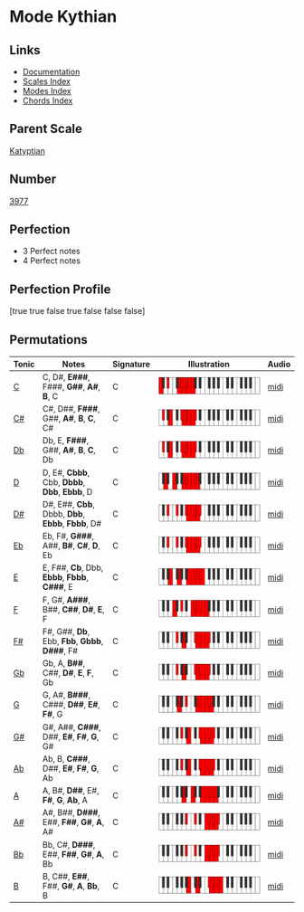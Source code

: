 # Mode Kythian

## Links

- [Documentation](index.md)
- [Scales Index](Scales.md)
- [Modes Index](Modes.md)
- [Chords Index](Chords.md)

## Parent Scale

[Katyptian](ScaleKatyptian.md)

## Number

[3977](https://ianring.com/musictheory/scales/3977)

## Perfection

- 3 Perfect notes
- 4 Perfect notes

## Perfection Profile

[true true false true false false false]

## Permutations

| Tonic | Notes | Signature | Illustration | Audio |
|-------|-------|-----------|--------------|-------|
| [C](ModeCNaturalKythian.md) | C, D#, **E###**, F###, **G##**, **A#**, **B**, C | C | ![CNaturalKythian](ModeCNaturalKythian.png) | [midi](https://github.com/edipermadi/music/blob/main/docs/ModeCNaturalKythian.mid?raw=true) |
| [C#](ModeCSharpKythian.md) | C#, D##, **F###**, G##, **A#**, **B**, **C**, C# | C | ![CSharpKythian](ModeCSharpKythian.png) | [midi](https://github.com/edipermadi/music/blob/main/docs/ModeCSharpKythian.mid?raw=true) |
| [Db](ModeDFlatKythian.md) | Db, E, **F###**, G##, **A#**, **B**, **C**, Db | C | ![DFlatKythian](ModeDFlatKythian.png) | [midi](https://github.com/edipermadi/music/blob/main/docs/ModeDFlatKythian.mid?raw=true) |
| [D](ModeDNaturalKythian.md) | D, E#, **Cbbb**, Cbb, **Dbbb**, **Dbb**, **Ebbb**, D | C | ![DNaturalKythian](ModeDNaturalKythian.png) | [midi](https://github.com/edipermadi/music/blob/main/docs/ModeDNaturalKythian.mid?raw=true) |
| [D#](ModeDSharpKythian.md) | D#, E##, **Cbb**, Dbbb, **Dbb**, **Ebbb**, **Fbbb**, D# | C | ![DSharpKythian](ModeDSharpKythian.png) | [midi](https://github.com/edipermadi/music/blob/main/docs/ModeDSharpKythian.mid?raw=true) |
| [Eb](ModeEFlatKythian.md) | Eb, F#, **G###**, A##, **B#**, **C#**, **D**, Eb | C | ![EFlatKythian](ModeEFlatKythian.png) | [midi](https://github.com/edipermadi/music/blob/main/docs/ModeEFlatKythian.mid?raw=true) |
| [E](ModeENaturalKythian.md) | E, F##, **Cb**, Dbb, **Ebbb**, **Fbbb**, **C###**, E | C | ![ENaturalKythian](ModeENaturalKythian.png) | [midi](https://github.com/edipermadi/music/blob/main/docs/ModeENaturalKythian.mid?raw=true) |
| [F](ModeFNaturalKythian.md) | F, G#, **A###**, B##, **C##**, **D#**, **E**, F | C | ![FNaturalKythian](ModeFNaturalKythian.png) | [midi](https://github.com/edipermadi/music/blob/main/docs/ModeFNaturalKythian.mid?raw=true) |
| [F#](ModeFSharpKythian.md) | F#, G##, **Db**, Ebb, **Fbb**, **Gbbb**, **D###**, F# | C | ![FSharpKythian](ModeFSharpKythian.png) | [midi](https://github.com/edipermadi/music/blob/main/docs/ModeFSharpKythian.mid?raw=true) |
| [Gb](ModeGFlatKythian.md) | Gb, A, **B##**, C##, **D#**, **E**, **F**, Gb | C | ![GFlatKythian](ModeGFlatKythian.png) | [midi](https://github.com/edipermadi/music/blob/main/docs/ModeGFlatKythian.mid?raw=true) |
| [G](ModeGNaturalKythian.md) | G, A#, **B###**, C###, **D##**, **E#**, **F#**, G | C | ![GNaturalKythian](ModeGNaturalKythian.png) | [midi](https://github.com/edipermadi/music/blob/main/docs/ModeGNaturalKythian.mid?raw=true) |
| [G#](ModeGSharpKythian.md) | G#, A##, **C###**, D##, **E#**, **F#**, **G**, G# | C | ![GSharpKythian](ModeGSharpKythian.png) | [midi](https://github.com/edipermadi/music/blob/main/docs/ModeGSharpKythian.mid?raw=true) |
| [Ab](ModeAFlatKythian.md) | Ab, B, **C###**, D##, **E#**, **F#**, **G**, Ab | C | ![AFlatKythian](ModeAFlatKythian.png) | [midi](https://github.com/edipermadi/music/blob/main/docs/ModeAFlatKythian.mid?raw=true) |
| [A](ModeANaturalKythian.md) | A, B#, **D##**, E#, **F#**, **G**, **Ab**, A | C | ![ANaturalKythian](ModeANaturalKythian.png) | [midi](https://github.com/edipermadi/music/blob/main/docs/ModeANaturalKythian.mid?raw=true) |
| [A#](ModeASharpKythian.md) | A#, B##, **D###**, E##, **F##**, **G#**, **A**, A# | C | ![ASharpKythian](ModeASharpKythian.png) | [midi](https://github.com/edipermadi/music/blob/main/docs/ModeASharpKythian.mid?raw=true) |
| [Bb](ModeBFlatKythian.md) | Bb, C#, **D###**, E##, **F##**, **G#**, **A**, Bb | C | ![BFlatKythian](ModeBFlatKythian.png) | [midi](https://github.com/edipermadi/music/blob/main/docs/ModeBFlatKythian.mid?raw=true) |
| [B](ModeBNaturalKythian.md) | B, C##, **E##**, F##, **G#**, **A**, **Bb**, B | C | ![BNaturalKythian](ModeBNaturalKythian.png) | [midi](https://github.com/edipermadi/music/blob/main/docs/ModeBNaturalKythian.mid?raw=true) |
